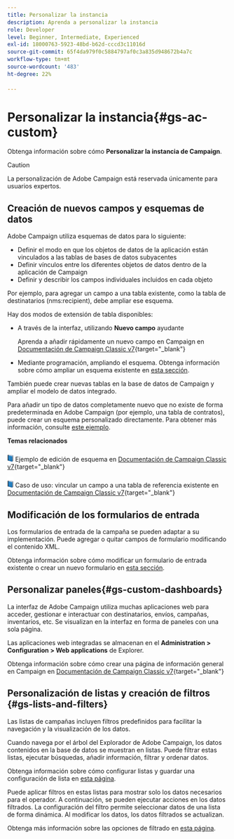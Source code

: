 ```yaml
---
title: Personalizar la instancia
description: Aprenda a personalizar la instancia
role: Developer
level: Beginner, Intermediate, Experienced
exl-id: 18000763-5923-48bd-b62d-cccd3c11016d
source-git-commit: 65f4da979f0c5884797af0c3a835d948672b4a7c
workflow-type: tm+mt
source-wordcount: '483'
ht-degree: 22%

---
```


# Personalizar la instancia{#gs-ac-custom}

Obtenga información sobre cómo **Personalizar la instancia de Campaign**.

>[!CAUTION]
>
>La personalización de Adobe Campaign está reservada únicamente para usuarios expertos.

## Creación de nuevos campos y esquemas de datos

Adobe Campaign utiliza esquemas de datos para lo siguiente:

* Definir el modo en que los objetos de datos de la aplicación están vinculados a las tablas de bases de datos subyacentes
* Definir vínculos entre los diferentes objetos de datos dentro de la aplicación de Campaign
* Definir y describir los campos individuales incluidos en cada objeto

Por ejemplo, para agregar un campo a una tabla existente, como la tabla de destinatarios (nms:recipient), debe ampliar ese esquema.

Hay dos modos de extensión de tabla disponibles:

* A través de la interfaz, utilizando **Nuevo campo** ayudante

  Aprenda a añadir rápidamente un nuevo campo en Campaign en [Documentación de Campaign Classic v7](https://experienceleague.adobe.com/docs/campaign-classic/using/configuring-campaign-classic/editing-schemas/new-field-wizard.html#configuring-campaign-classic){target="_blank"}

* Mediante programación, ampliando el esquema. Obtenga información sobre cómo ampliar un esquema existente en [esta sección](../dev/extend-schema.md).

También puede crear nuevas tablas en la base de datos de Campaign y ampliar el modelo de datos integrado.

Para añadir un tipo de datos completamente nuevo que no existe de forma predeterminada en Adobe Campaign (por ejemplo, una tabla de contratos), puede crear un esquema personalizado directamente. Para obtener más información, consulte [este ejemplo](../dev/create-schema.md#example--creating-a-contract-table).

**Temas relacionados**

![](../assets/do-not-localize/book.png) Ejemplo de edición de esquema en [Documentación de Campaign Classic v7](https://experienceleague.adobe.com/docs/campaign-classic/using/configuring-campaign-classic/editing-schemas/examples-of-schemas-edition.html#configuring-campaign-classic){target="_blank"}

![](../assets/do-not-localize/book.png) Caso de uso: vincular un campo a una tabla de referencia existente en [Documentación de Campaign Classic v7](https://experienceleague.adobe.com/docs/campaign-classic/using/configuring-campaign-classic/editing-schemas/examples-of-schemas-edition.html#uc-link){target="_blank"}


## Modificación de los formularios de entrada

Los formularios de entrada de la campaña se pueden adaptar a su implementación. Puede agregar o quitar campos de formulario modificando el contenido XML.

Obtenga información sobre cómo modificar un formulario de entrada existente o crear un nuevo formulario en [esta sección](../dev/forms.md).

## Personalizar paneles{#gs-custom-dashboards}

La interfaz de Adobe Campaign utiliza muchas aplicaciones web para acceder, gestionar e interactuar con destinatarios, envíos, campañas, inventarios, etc. Se visualizan en la interfaz en forma de paneles con una sola página.

Las aplicaciones web integradas se almacenan en el **Administration > Configuration > Web applications** de Explorer.

Obtenga información sobre cómo crear una página de información general en Campaign en [Documentación de Campaign Classic v7](https://experienceleague.adobe.com/docs/campaign-classic/using/designing-content/web-applications/use-cases--creating-overviews.html#creating-a-single-page-web-application){target="_blank"}


## Personalización de listas y creación de filtros {#gs-lists-and-filters}

Las listas de campañas incluyen filtros predefinidos para facilitar la navegación y la visualización de los datos.

Cuando navega por el árbol del Explorador de Adobe Campaign, los datos contenidos en la base de datos se muestran en listas. Puede filtrar estas listas, ejecutar búsquedas, añadir información, filtrar y ordenar datos.

Obtenga información sobre cómo configurar listas y guardar una configuración de lista en [esta página](../start/campaign-ui.md).

Puede aplicar filtros en estas listas para mostrar solo los datos necesarios para el operador. A continuación, se pueden ejecutar acciones en los datos filtrados. La configuración del filtro permite seleccionar datos de una lista de forma dinámica. Al modificar los datos, los datos filtrados se actualizan.

Obtenga más información sobre las opciones de filtrado en [esta página](../audiences/create-filters.md).
